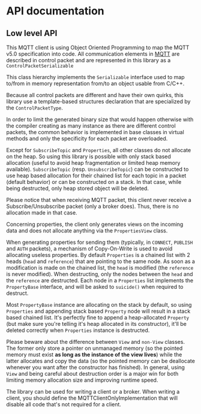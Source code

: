 # API documentation

## Low level API
This MQTT client is using Object Oriented Programming to map the MQTT v5.0 specification into code.
All communication elements in [MQTT](https://docs.oasis-open.org/mqtt/mqtt/v5.0/mqtt-v5.0.html) are described in control packet and are represented in this library as a `ControlPacketSerializable`

This class hierarchy implements the `Serializable` interface used to map to/from in memory representation from/to an object usable from C/C++.

Because all control packets are different and have their own quirks, this library use a template-based structures declaration that are specialized by the `ControlPacketType`.

In order to limit the generated binary size that would happen otherwise with the compiler creating as many instance as there are different control packets, the common behavior is implemented in 
base classes in virtual methods and only the specificity for each packet are overloaded.

Except for `SubscribeTopic` and `Properties`, all other classes do not allocate on the heap.
So using this library is possible with only stack based allocation (useful to avoid heap fragmentation or limited heap memory available).
`SubscribeTopic` (resp. `UnsubscribeTopic`) can be constructed to use heap based allocation for their chained list for each topic in a packet (default behavior) or can be constructed on a stack.
In that case, while being destructed, only heap stored object will be deleted.  

Please notice that when receiving MQTT packet, this client never receive a Subscribe/Unsubscribe packet (only a broker does). Thus, there is no allocation made in that case.

Concerning properties, the client only generates views on the incoming data and does not allocate anything via the `PropertiesView` class.


When generating properties for sending them (typically, in `CONNECT`, `PUBLISH` and `AUTH` packets), a mechanism of Copy-On-Write is used to avoid allocating useless properties.
By default `Properties` is a chained list with 2 heads (`head` and `reference`) that are pointing to the same node. As soon as a modification is made on the chained list, the `head` is modified (the `reference` is never modified).
When destructing, only the nodes between the `head` and the `reference` are destructed.
Each node in a `Properties` list implements the `PropertyBase` interface, and will be asked to `suicide()` when required to destruct.


Most `PropertyBase` instance are allocating on the stack by default, so using `Properties` and appending stack based `Property` node will result in a stack based chained list. It's perfectly fine to append a heap-allocated 
`Property` (but make sure you're telling it's heap allocated in its constructor), it'll be deleted correctly when `Properties` instance is destructed.

Please beware about the difference between `View` and `non-View` classes. The former only store a pointer on unmanaged memory (so the pointed memory must exist **as long as the instance of the view lives**) while the latter 
allocates and copy the data (so the pointed memory can be deallocate whenever you want after the constructor has finished).
In general, using `View` and being careful about destruction order is a major win for both limiting memory allocation size and improving runtime speed. 


The library can be used for writing a client or a broker. When writing a client, you should define the MQTTClientOnlyImplementation that will disable all code that's not required for a client.
 
